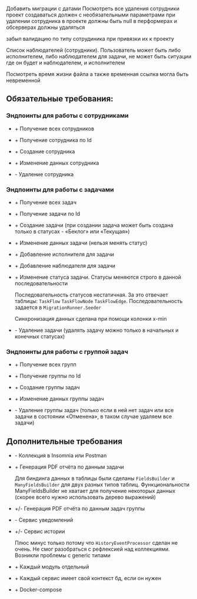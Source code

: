 Добавить миграции с датами
Посмотреть все удаления
сотрудники проект создаваться должен с необязательными параметрами
при удалении сотрудника в проекте должны быть null
в перформерах и обсерверах должны удаляться

забыл валидацию по типу сотрудиника при привязки их к проекту

Список наблюдателей (сотрудники). Пользователь может быть либо исполнителем, либо наблюдателем для задачи, не может быть ситуации где он будет и наблюдателем, и исполнителем

Посмотреть время жизни файла а также временная ссылка могла быть невременной

## Обязательные требования:

### Эндпоинты для работы с сотрудниками

- \+ Получение всех сотрудников

- \+ Получение сотрудника по Id

- \+ Создание сотрудника

- \+ Изменение данных сотрудника

- \- Удаление сотрудника

### Эндпоинты для работы с задачами
- \+ Получение всех задач 

- \+ Получение задачи по Id

- \+ Создание задачи (при создании задача может быть создана только в статусах - «Беклог» или «Текущая») 

- \+ Изменение данных задачи (нельзя менять статус)

- \+ Добавление исполнителя для задачи 

- \+ Добавление наблюдателя для задачи 

- \+ Изменение статуса задачи. Статусы меняются строго в данной последовательности

    Последовательность статусов нестатичная. За это отвечает таблицы: `TaskFlow` `TaskFlowNode` `TaskFlowEdge`. Последовательность задается в `MigrationRunner.Seeder` 

    Синхронизация данных сделана при помощи колонки x-min

- \- Удаление задачи (удалять задачу можно только в начальных и конечных статусах)

### Эндпоинты для работы  с группой задач
- \+ Получение всех групп

- \+ Получение группы по Id

- \+ Создание группы задач

- \+ Изменение данных группы задач

- \- Удаление группы задач (только если в ней нет задач или все задачи в состоянии «Отменена», в таком случае удаляем все задачи) 

## Дополнительные требования
- \- Коллекция в Insomnia или Postman 

- \+ Генерация PDF отчёта по данным задачи

    Для биндинга данных в таблицы были сделаны `FieldsBuilder` и `ManyFieldsBuilder` для двух разных типов таблиц. Функциональности ManyFieldsBuilder не хватает для получение некоторых данных (скорее всего нужно использовать дерево выражений)

- \+/\- Генерация PDF отчёта по данным задач группы
    
- \- Сервис уведомлений

- \+/\- Сервис истории

    Плюс минус только потому что `HistoryEventProcessor` сделан не очень. Не смог разобраться с рефлексией над коллекциями. Возникли проблемы с generic типами

- \+ Каждый модуль отдельный

- \+ Каждый сервис имеет свой контекст бд, если он нужен

- \+ Docker-compose